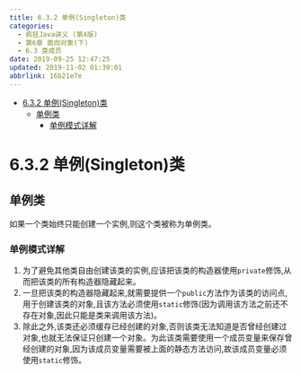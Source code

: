 ```yaml
---
title: 6.3.2 单例(Singleton)类
categories: 
  - 疯狂Java讲义 (第4版)
  - 第6章 面向对象(下)
  - 6.3 类成员
date: 2019-09-25 12:47:25
updated: 2019-11-02 01:39:01
abbrlink: 16b21e7e
---
```

- [6.3.2 单例(Singleton)类](/ReadingNotes/16b21e7e/#6-3-2-单例-Singleton-类)
    - [单例类](/ReadingNotes/16b21e7e/#单例类)
        - [单例模式详解](/ReadingNotes/16b21e7e/#单例模式详解)

<!--more-->
<script src="https://cdn.bootcss.com/jquery/3.4.0/jquery.slim.min.js"></script>
<script>$(document).ready(function () {$(".post-body > ul:nth-child(1)").hide();});</script>

<!--end-->
<!--SSTStart-->
# 6.3.2 单例(Singleton)类 #
## 单例类 ##
如果一个类始终只能创建一个实例,则这个类被称为单例类。
### 单例模式详解 ###
1. 为了避免其他类自由创建该类的实例,应该把该类的构造器使用`private`修饰,从而把该类的所有构造器隐藏起来。
2. 一旦把该类的构造器隐藏起来,就需要提供一个`public`方法作为该类的访问点,用于创建该类的对象,且该方法必须使用`static`修饰(因为调用该方法之前还不存在对象,因此只能是类来调用该方法)。
3. 除此之外,该类还必须缓存已经创建的对象,否则该类无法知道是否曾经创建过对象,也就无法保证只创建一个对象。为此该类需要使用一个成员变量来保存曾经创建的对象,因为该成员变量需要被上面的静态方法访问,故该成员变量必须使用`static`修饰。
<!--SSTStop-->


